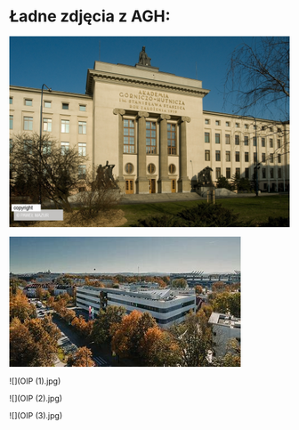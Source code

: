 # Ładne zdjęcia z AGH:
![](R.jpg)

![](OIP.jpg)

![](OIP (1).jpg)

![](OIP (2).jpg)

![](OIP (3).jpg)
